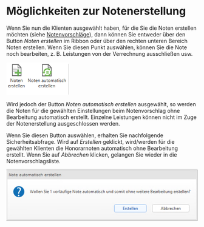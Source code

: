 # Möglichkeiten zur Notenerstellung

Wenn Sie nun die Klienten ausgewählt haben, für die Sie die Noten
erstellen möchten (siehe [Notenvorschläge](../Notenerstellung/Notenvorschläge.md)), dann können Sie
entweder über den Button *Noten erstellen* im Ribbon oder über den
rechten unteren Bereich Noten erstellen. Wenn Sie diesen Punkt
auswählen, können Sie die Note noch bearbeiten, z. B. Leistungen von der
Verrechnung ausschließen usw.

![](<img/image179.png>)

Wird jedoch der Button *Noten automatisch erstellen* ausgewählt, so
werden die Noten für die gewählten Einstellungen beim Notenvorschlag
ohne Bearbeitung automatisch erstellt. Einzelne Leistungen können nicht
im Zuge der Notenerstellung ausgeschlossen werden.

Wenn Sie diesen Button auswählen, erhalten Sie nachfolgende
Sicherheitsabfrage. Wird auf *Erstellen* geklickt, wird/werden für die
gewählten Klienten die Honorarnoten automatisch ohne Bearbeitung
erstellt. Wenn Sie auf *Abbrechen* klicken, gelangen Sie wieder in die
Notenvorschlagsliste.

![](<img/image180.png>)